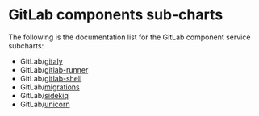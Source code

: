 # GitLab components sub-charts

The following is the documentation list for the GitLab component service subcharts:

- GitLab/[gitaly](gitaly/index.md)
- GitLab/[gitlab-runner](gitlab-runner/index.md)
- GitLab/[gitlab-shell](gitlab-shell/index.md)
- GitLab/[migrations](migrations/index.md)
- GitLab/[sidekiq](sidekiq/index.md)
- GitLab/[unicorn](unicorn/index.md)
